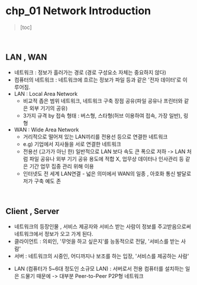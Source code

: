 # chp_01 Network Introduction

> [toc]

<br/>

## LAN , WAN

* 네트워크 : 정보가 흘러가는 경로 \(경로 구성요소 자체는 중요하지 않다\)
* 컴퓨터의 네트워크 : 네트워크에 흐르는 정보가 파일 등과 같은 '전자 데이터'로 이루어짐.
* LAN : Local Area Network
  * 비교적 좁은 범위 네트워크, 네트워크 구축 장점 공유\(파일 공유나 프린터와 같은 외부 기기의 공유\)
  * 3가지 규격 by 접속 형태 : 버스형, 스타형\(허브 이용하여 접속, 가장 일반\), 링형
* WAN : Wide Area Network
  * 거리적으로 떨어져 있는 LAN끼리를 전용선 등으로 연결한 네트워크
  * e.g\) 기업에서 지사들을 서로 연결한 네트워크
  * 전용선 \(고가가 아닌 한\) 일반적으로 LAN 보다 속도 큰 폭으로 저하 -&gt; LAN 처럼 파일 공유나 외부 기기 공유 용도에 적합 X, 업무상 데이터나 인사관리 등 같은 기간 업무 집중 관리 위해 이용
  * 인터넷도 전 세계 LAN연결 - 넓은 의미에서 WAN의 일종 , 아호화 통신 발달로 저가 구축 예도 존

<br/>

## Client , Server

* 네트워크의 등장인물 , 서비스 제공자와 서비스 받는 사람이 정보를 주고받음으로써 네트워크에서 정보가 오고 가게 된다.
* 클라이언트 : 의뢰인, '무엇을 하고 싶은지'를 능동적으로 전달, '서비스를 받는 사람'
* 서버 : 네트워크의 시중인, 어디까지나 보조를 하는 입장, '서비스를 제공하는 사람'

- LAN (컴퓨터가 5~6대 정도인 소규모 LAN) : 서버로서 전용 컴퓨터를 설치하는 일은 드물기 때문에 -> 대부분 Peer-to-Peer P2P형 네트워크 

<br/>





